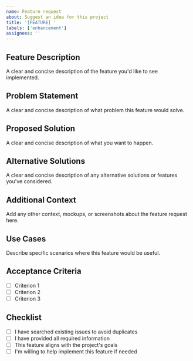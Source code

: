 ```yaml
---
name: Feature request
about: Suggest an idea for this project
title: '[FEATURE] '
labels: ['enhancement']
assignees: ''
---
```


## Feature Description

A clear and concise description of the feature you'd like to see implemented.

## Problem Statement

A clear and concise description of what problem this feature would solve.

## Proposed Solution

A clear and concise description of what you want to happen.

## Alternative Solutions

A clear and concise description of any alternative solutions or features you've considered.

## Additional Context

Add any other context, mockups, or screenshots about the feature request here.

## Use Cases

Describe specific scenarios where this feature would be useful.

## Acceptance Criteria

- [ ] Criterion 1
- [ ] Criterion 2
- [ ] Criterion 3

## Checklist

- [ ] I have searched existing issues to avoid duplicates
- [ ] I have provided all required information
- [ ] This feature aligns with the project's goals
- [ ] I'm willing to help implement this feature if needed
